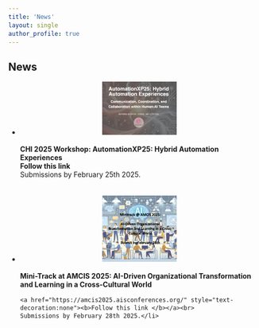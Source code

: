 ```yaml
---
title: 'News'
layout: single
author_profile: true
---
```


<h2>News</h2>

<p style="font-size: 14px;">
<ul style="font-size: 14px;">
    <li>
    <div style="text-align: center;">
    <img src="assets/images/automationxp.jpg" alt="AutomationXP25" style="width: 150px; height: auto;">
    </div>
    <br>
    <b>CHI 2025 Workshop: AutomationXP25: Hybrid Automation Experiences </b> <br>
    <a href="https://matthiasbaldauf.com/automationxp25/" style="text-decoration:none"><b>Follow this link </b></a><br>
    Submissions by February 25th 2025.</li><br><br>
    <li>
    <div style="text-align: center;">
    <img src="assets/images/amcis2025.jpg" alt="Mini-Track AMCIS 2025" style="width: 150px; height: auto;">
    </div>
    <br>
    <b>Mini-Track at AMCIS 2025: AI-Driven Organizational Transformation and Learning in a Cross-Cultural World </b><br>

    <a href="https://amcis2025.aisconferences.org/" style="text-decoration:none"><b>Follow this link </b></a><br>
    Submissions by February 28th 2025.</li>
</ul>
</p>